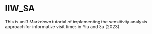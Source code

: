 # IIW_SA
This is an R Markdown tutorial of implementing the sensitivity analysis approach for informative visit times in Yiu and Su (2023).
